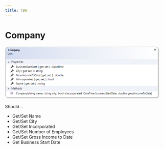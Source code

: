 ```yaml
---
title: TBA
---
```

# Company

![Company Class Diagram](D-Company.png)

Should…
* Get/Set Name
* Get/Set City
* Get/Set Incorporated
* Get/Set Number of Employees
* Get/Set Gross Income to Date
* Get Business Start Date
